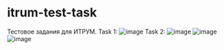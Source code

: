 # itrum-test-task
Тестовое задания для ИТРУМ.
Task 1:
![image](https://github.com/DenisSambur97/itrum-test-task/assets/65072293/9ec10cc0-dfbd-4372-a286-adbb9d5d568b)
Task 2:
![image](https://github.com/DenisSambur97/itrum-test-task/assets/65072293/df7a42b2-ef4a-4ee4-b87d-5d804520d007)
![image](https://github.com/DenisSambur97/itrum-test-task/assets/65072293/dc0749f1-ad2e-4c06-896a-cd101a2161c9)
![image](https://github.com/DenisSambur97/itrum-test-task/assets/65072293/059fb6e4-b338-477a-843a-7fc4858c43e4)

